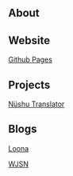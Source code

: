 ## About

## Website

[Github Pages](http://stanjenie.github.com/mutyara)

## Projects

[Nüshu Translator](./nushu2/)

## Blogs

[Loona](./loona/)

[WJSN](./wjsn/)

